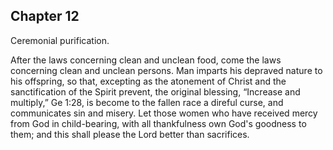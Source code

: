 ## Chapter 12

Ceremonial purification.

After the laws concerning clean and unclean food, come the laws concerning clean and unclean persons. Man imparts his depraved nature to his offspring, so that, excepting as the atonement of Christ and the sanctification of the Spirit prevent, the original blessing, “Increase and multiply,” Ge 1:28, is become to the fallen race a direful curse, and communicates sin and misery. Let those women who have received mercy from God in child-bearing, with all thankfulness own God's goodness to them; and this shall please the Lord better than sacrifices.


